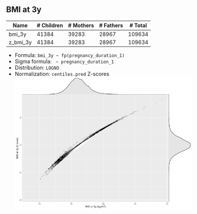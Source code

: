 ## BMI at 3y

| Name | # Children | # Mothers | # Fathers | # Total |
| ---- | ---------- | --------- | --------- | ------- |
| bmi_3y | 41384 | 39283 | 28967 | 109634 |
| z_bmi_3y | 41384 | 39283 | 28967 | 109634 |

- Formula: `bmi_3y ~ fp(pregnancy_duration_1)`
- Sigma formula: ` ~ pregnancy_duration_1`
- Distribution: `LOGNO`
- Normalization: `centiles.pred` Z-scores
![](plots/z_bmi_3y_vs_bmi_3y_child.png)


